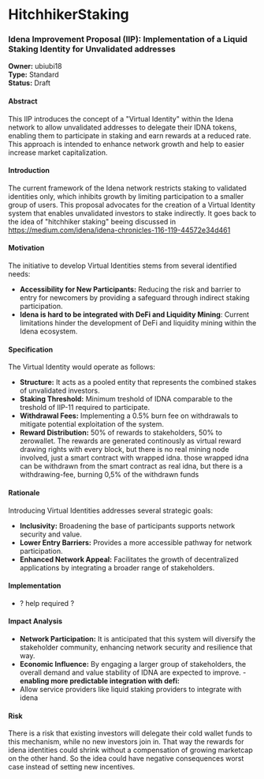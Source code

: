 # HitchhikerStaking

### Idena Improvement Proposal (IIP): Implementation of a Liquid Staking Identity for Unvalidated addresses 

**Owner:** ubiubi18  
**Type:** Standard  
**Status:** Draft  

#### Abstract
This IIP introduces the concept of a "Virtual Identity" within the Idena network to allow unvalidated addresses to delegate their IDNA tokens, enabling them to participate in staking and earn rewards at a reduced rate. This approach is intended to enhance network growth and help to easier increase market capitalization.

#### Introduction
The current framework of the Idena network restricts staking to validated identities only, which inhibits growth by limiting participation to a smaller group of users. This proposal advocates for the creation of a Virtual Identity system that enables unvalidated investors to stake indirectly. It goes back to the idea of "hitchhiker staking" beeing discussed in https://medium.com/idena/idena-chronicles-116-119-44572e34d461

#### Motivation
The initiative to develop Virtual Identities stems from several identified needs:
- **Accessibility for New Participants:** Reducing the risk and barrier to entry for newcomers by providing a safeguard through indirect staking participation.
-  **Idena is hard to be integrated with DeFi and Liquidity Mining**: Current limitations hinder the development of DeFi and liquidity mining within the Idena ecosystem.

#### Specification
The Virtual Identity would operate as follows:
- **Structure:** It acts as a pooled entity that represents the combined stakes of unvalidated investors.
- **Staking Threshold:** Minimum treshold of IDNA comparable to the treshold of IIP-11 required to participate.
- **Withdrawal Fees:** Implementing a 0.5% burn fee on withdrawals to mitigate potential exploitation of the system.
- **Reward Distribution:** 50% of rewards to stakeholders, 50% to zerowallet. The rewards are generated continously as virtual reward drawing rights with every block, but there is no real mining node involved, just a smart contract with wrapped idna. those wrapped idna can be withdrawn from the smart contract as real idna, but there is a withdrawing-fee, burning 0,5% of the withdrawn funds

#### Rationale
Introducing Virtual Identities addresses several strategic goals:
- **Inclusivity:** Broadening the base of participants supports network security and value.
- **Lower Entry Barriers:** Provides a more accessible pathway for network participation.
- **Enhanced Network Appeal:** Facilitates the growth of decentralized applications by integrating a broader range of stakeholders.

#### Implementation
- ? help required ?

#### Impact Analysis
- **Network Participation:** It is anticipated that this system will diversify the stakeholder community, enhancing network security and resilience that way.
- **Economic Influence:** By engaging a larger group of stakeholders, the overall demand and value stability of IDNA are expected to improve.
-**enabling more predictable integration with defi:**
- Allow service providers like liquid staking providers to integrate with idena

#### Risk
There is a risk that existing investors will delegate their cold wallet funds to this mechanism, while no new investors join in. That way the rewards for idena identities could shrink without a compensation of growing marketcap on the other hand. So the idea could have negative consequences worst case instead of setting new incentives.

